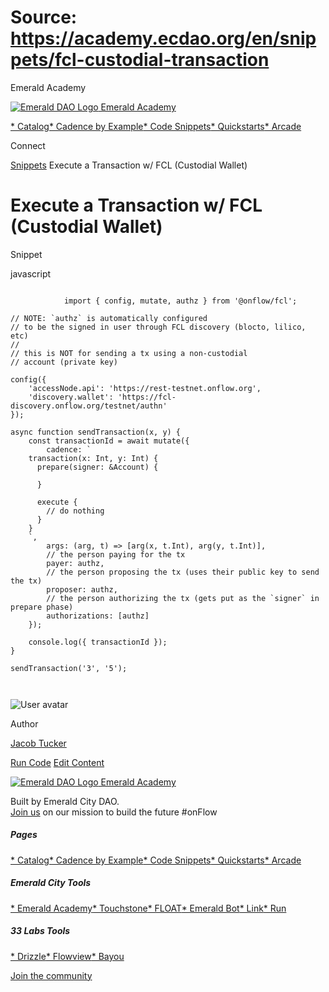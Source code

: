 # Source: https://academy.ecdao.org/en/snippets/fcl-custodial-transaction

Emerald Academy





[![Emerald DAO Logo](/ea-logo.png)
Emerald Academy](/en/)


[* Catalog](/en/catalog)[* Cadence by Example](/en/cadence-by-example)[* Code Snippets](/en/snippets)[* Quickstarts](/en/quickstarts)[* Arcade](https://arcade.ecdao.org)

Connect



[Snippets](/en/snippets)
Execute a Transaction w/ FCL (Custodial Wallet)

# Execute a Transaction w/ FCL (Custodial Wallet)

Snippet

javascript

```
		
			import { config, mutate, authz } from '@onflow/fcl';

// NOTE: `authz` is automatically configured
// to be the signed in user through FCL discovery (blocto, lilico, etc)
//
// this is NOT for sending a tx using a non-custodial
// account (private key)

config({
	'accessNode.api': 'https://rest-testnet.onflow.org',
	'discovery.wallet': 'https://fcl-discovery.onflow.org/testnet/authn'
});

async function sendTransaction(x, y) {
	const transactionId = await mutate({
		cadence: `
    transaction(x: Int, y: Int) {
      prepare(signer: &Account) {

      }

      execute {
        // do nothing
      }
    }
    `,
		args: (arg, t) => [arg(x, t.Int), arg(y, t.Int)],
		// the person paying for the tx
		payer: authz,
		// the person proposing the tx (uses their public key to send the tx)
		proposer: authz,
		// the person authorizing the tx (gets put as the `signer` in prepare phase)
		authorizations: [authz]
	});

	console.log({ transactionId });
}

sendTransaction('3', '5');
		 
	
```

![User avatar](/avatars/jacob.jpeg)

Author

[Jacob Tucker](https://twitter.com/jacobmtucker)

[Run Code](https://codesandbox.io/s/fcl-custodial-transaction-f862wz)
[Edit Content](https://github.com/emerald-dao/emerald-academy-v2/tree/main/src/lib/content/snippets/fcl-custodial-transaction/readme.md)



[![Emerald DAO Logo](/ea-logo.png)
Emerald Academy](/en/)

Built by Emerald City DAO.  
[Join us](https://discord.gg/emerald-city-906264258189332541) on our mission to build the future #onFlow

##### Pages

[* Catalog](/en/catalog)[* Cadence by Example](/en/cadence-by-example)[* Code Snippets](/en/snippets)[* Quickstarts](/en/quickstarts)[* Arcade](https://arcade.ecdao.org)


##### Emerald City Tools

[* Emerald Academy](https://academy.ecdao.org/)[* Touchstone](https://touchstone.city/)[* FLOAT](https://floats.city/)[* Emerald Bot](https://bot.ecdao.org/)[* Link](https://link.ecdao.org/)[* Run](https://run.ecdao.org/)


##### 33 Labs Tools

[* Drizzle](https://drizzle33.app/)[* Flowview](https://flowview.app/)[* Bayou](https://bayou33.app/)

[Join the community](https://discord.gg/emerald-city-906264258189332541)